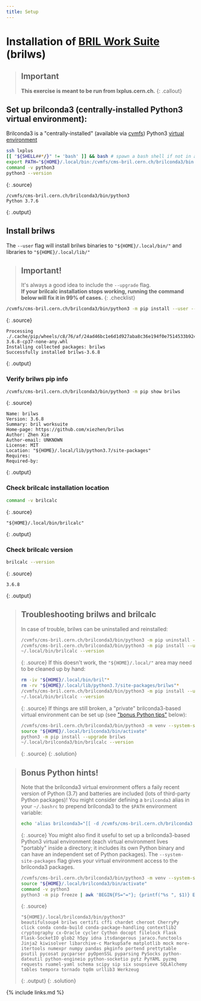 ```yaml
---
title: Setup
---
```



# Installation of [BRIL Work Suite](https://cmslumi.web.cern.ch/#prerequisite) (brilws)

> ## Important
> **This exercise is meant to be run from lxplus.cern.ch.**
{: .callout}

## Set up brilconda3 (centrally-installed Python3 virtual environment):
Brilconda3 is a "centrally-installed" (available via [cvmfs](https://cvmfs.readthedocs.io/en/stable/)) Python3 [virtual environment](https://realpython.com/python-virtual-environments-a-primer/)
```bash
ssh lxplus
[[ "${SHELL##*/}" != 'bash' ]] && bash # spawn a bash shell if not in a bash shell
export PATH="${HOME}/.local/bin:/cvmfs/cms-bril.cern.ch/brilconda3/bin:${PATH}" # prepend prerequisites to $PATH
command -v python3
python3 --version
```
{: .source}
```
/cvmfs/cms-bril.cern.ch/brilconda3/bin/python3
Python 3.7.6
```
{: .output}

## Install brilws
The `--user` flag will install brilws binaries to `"${HOME}/.local/bin/"` and libraries to `"${HOME}/.local/lib/"`
> ## Important!
> It's always a good idea to include the `--upgrade` flag.\
> **If your brilcalc installation stops working, running the command below will fix it in 99% of cases.**
{: .checklist}

```bash
/cvmfs/cms-bril.cern.ch/brilconda3/bin/python3 -m pip install --user --upgrade brilws
```
{: .source}
```
Processing ./.cache/pip/wheels/c8/76/af/24ad46bc1e6d1d927aba8c36e194f0e7514533b92455d29394/brilws-3.6.8-cp37-none-any.whl
Installing collected packages: brilws
Successfully installed brilws-3.6.8
```
{: .output}

### Verify brilws pip info
```bash
/cvmfs/cms-bril.cern.ch/brilconda3/bin/python3 -m pip show brilws
```
{: .source}
```
Name: brilws
Version: 3.6.8
Summary: bril worksuite
Home-page: https://github.com/xiezhen/brilws
Author: Zhen Xie
Author-email: UNKNOWN
License: MIT
Location: "${HOME}/.local/lib/python3.7/site-packages"
Requires:
Required-by:
```
{: .output}

### Check brilcalc installation location
```bash
command -v brilcalc
```
{: .source}
```
"${HOME}/.local/bin/brilcalc"
```
{: .output}

### Check brilcalc version
```bash
brilcalc --version
```
{: .source}
```
3.6.8
```
{: .output}

> ## Troubleshooting brilws and brilcalc
> In case of trouble, brilws can be uninstalled and reinstalled:
> ```bash
> /cvmfs/cms-bril.cern.ch/brilconda3/bin/python3 -m pip uninstall -y brilws
> /cvmfs/cms-bril.cern.ch/brilconda3/bin/python3 -m pip install --user --upgrade brilws
> ~/.local/bin/brilcalc --version
> ```
> {: .source}
> If this doesn't work, the `"${HOME}/.local/"` area may need to be cleaned up by hand:
> ```bash
> rm -iv "${HOME}/.local/bin/bril"*
> rm -rv "${HOME}/.local/lib/python3.7/site-packages/brilws"*
> /cvmfs/cms-bril.cern.ch/brilconda3/bin/python3 -m pip install --user --upgrade brilws
> ~/.local/bin/brilcalc --version
> ```
> {: .source}
> If things are still broken, a "private" brilconda3-based virtual environment can be set up (see ["bonus Python tips"](https://delannoy.github.io/cms-das-lumi-short-exercise/setup.html#bonus-python-hints) below):
> ```bash
> /cvmfs/cms-bril.cern.ch/brilconda3/bin/python3 -m venv --system-site-packages "${HOME}/.local/brilconda3"
> source "${HOME}/.local/brilconda3/bin/activate"
> python3 -m pip install --upgrade brilws
> ~/.local/brilconda3/bin/brilcalc --version
> ```
> {: .source}
{: .solution}

> ## Bonus Python hints!
> Note that the brilconda3 virtual environment offers a faily recent version of Python (3.7) and batteries are included (lots of third-party Python packages)!
> You might consider defining a `brilconda3` alias in your `~/.bashrc` to prepend brilconda3 to the `$PATH` environment variable:
> ```bash
> echo 'alias brilconda3="[[ -d /cvmfs/cms-bril.cern.ch/brilconda3 ]] && export PATH=/cvmfs/cms-bril.cern.ch/brilconda3/bin:${PATH}"' >> "${HOME}/.bashrc"
> ```
> {: .source}
> You might also find it useful to set up a brilconda3-based Python3 virtual environment (each virtual environment lives "portably" inside a directory; it includes its own Python binary and can have an independent set of Python packages).
The `--system-site-packages` flag gives your virtual environment access to the brilconda3 packages.
> ```bash
> /cvmfs/cms-bril.cern.ch/brilconda3/bin/python3 -m venv --system-site-packages "${HOME}/.local/brilconda3"
> source "${HOME}/.local/brilconda3/bin/activate"
> command -v python3
> python3 -m pip freeze | awk 'BEGIN{FS="="}; {printf("%s ", $1)} END{print}'
> ```
> {: .source}
> ```
> "${HOME}/.local/brilconda3/bin/python3"
> beautifulsoup4 brilws certifi cffi chardet cheroot CherryPy click conda conda-build conda-package-handling contextlib2 cryptography cx-Oracle cycler Cython docopt filelock Flask Flask-SocketIO glob2 h5py idna itsdangerous jaraco.functools Jinja2 kiwisolver libarchive-c MarkupSafe matplotlib mock more-itertools numexpr numpy pandas pkginfo portend prettytable psutil pycosat pycparser pyOpenSSL pyparsing PySocks python-dateutil python-engineio python-socketio pytz PyYAML pyzmq requests ruamel-yaml schema scipy sip six soupsieve SQLAlchemy tables tempora tornado tqdm urllib3 Werkzeug
> ```
> {: .output}
{: .solution}

{% include links.md %}
